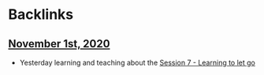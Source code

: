 
# Backlinks
## [November 1st, 2020](<November 1st, 2020.md>)
- Yesterday learning and teaching about the [Session 7 - Learning to let go](<Session 7 - Learning to let go.md>)

